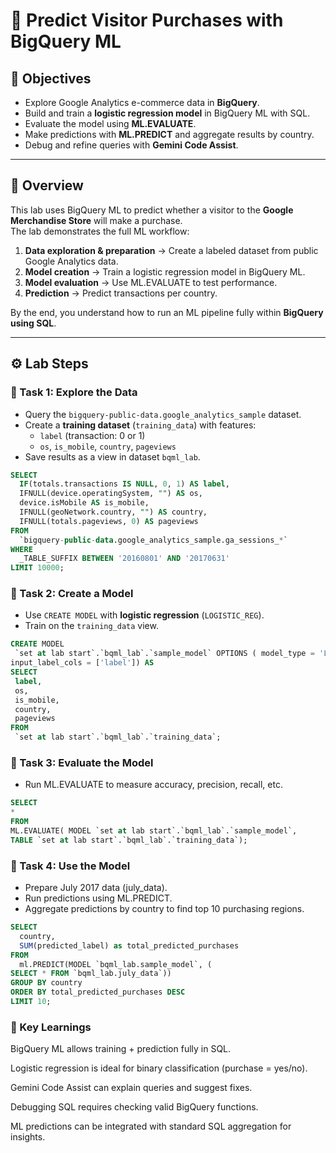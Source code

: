 # 🧪 Predict Visitor Purchases with BigQuery ML  

## 🎯 Objectives  
- Explore Google Analytics e-commerce data in **BigQuery**.  
- Build and train a **logistic regression model** in BigQuery ML with SQL.  
- Evaluate the model using **ML.EVALUATE**.  
- Make predictions with **ML.PREDICT** and aggregate results by country.  
- Debug and refine queries with **Gemini Code Assist**.  

---

## 📝 Overview  
This lab uses BigQuery ML to predict whether a visitor to the **Google Merchandise Store** will make a purchase.  
The lab demonstrates the full ML workflow:  

1. **Data exploration & preparation** → Create a labeled dataset from public Google Analytics data.  
2. **Model creation** → Train a logistic regression model in BigQuery ML.  
3. **Model evaluation** → Use ML.EVALUATE to test performance.  
4. **Prediction** → Predict transactions per country.  

By the end, you understand how to run an ML pipeline fully within **BigQuery using SQL**.  

---

## ⚙️ Lab Steps  

### 🔹 Task 1: Explore the Data  
- Query the `bigquery-public-data.google_analytics_sample` dataset.  
- Create a **training dataset** (`training_data`) with features:  
  - `label` (transaction: 0 or 1)  
  - `os`, `is_mobile`, `country`, `pageviews`  
- Save results as a view in dataset `bqml_lab`.  

```sql
SELECT
  IF(totals.transactions IS NULL, 0, 1) AS label,
  IFNULL(device.operatingSystem, "") AS os,
  device.isMobile AS is_mobile,
  IFNULL(geoNetwork.country, "") AS country,
  IFNULL(totals.pageviews, 0) AS pageviews
FROM
  `bigquery-public-data.google_analytics_sample.ga_sessions_*`
WHERE
  _TABLE_SUFFIX BETWEEN '20160801' AND '20170631'
LIMIT 10000;
```

### 🔹 Task 2: Create a Model  
- Use `CREATE MODEL` with **logistic regression** (`LOGISTIC_REG`).  
- Train on the `training_data` view.  

```sql
CREATE MODEL
 `set at lab start`.`bqml_lab`.`sample_model` OPTIONS ( model_type = 'LOGISTIC_REG',
input_label_cols = ['label']) AS
SELECT
 label,
 os,
 is_mobile,
 country,
 pageviews
FROM
 `set at lab start`.`bqml_lab`.`training_data`;
```

### 🔹 Task 3: Evaluate the Model
- Run ML.EVALUATE to measure accuracy, precision, recall, etc.

```sql
SELECT
*
FROM
ML.EVALUATE( MODEL `set at lab start`.`bqml_lab`.`sample_model`,
TABLE `set at lab start`.`bqml_lab`.`training_data`);
```

### 🔹 Task 4: Use the Model
- Prepare July 2017 data (july_data).
- Run predictions using ML.PREDICT.
- Aggregate predictions by country to find top 10 purchasing regions.

```sql
SELECT
  country,
  SUM(predicted_label) as total_predicted_purchases
FROM
  ml.PREDICT(MODEL `bqml_lab.sample_model`, (
SELECT * FROM `bqml_lab.july_data`))
GROUP BY country
ORDER BY total_predicted_purchases DESC
LIMIT 10;
```

### 🔑 Key Learnings

BigQuery ML allows training + prediction fully in SQL.

Logistic regression is ideal for binary classification (purchase = yes/no).

Gemini Code Assist can explain queries and suggest fixes.

Debugging SQL requires checking valid BigQuery functions.

ML predictions can be integrated with standard SQL aggregation for insights.